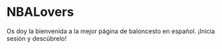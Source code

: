 # NBALovers

Os doy la bienvenida a la mejor página de baloncesto en español. ¡Inicia sesión y descúbrelo!

